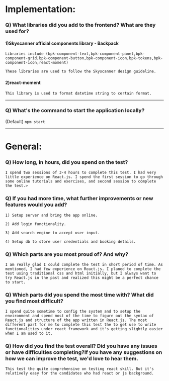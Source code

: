 # Implementation:

### Q) What libraries did you add to the frontend? What are they used for?


#### 1)Skyscanner official components library - Backpack
`Libraries include (bpk-component-text,bpk-component-panel,bpk-component-grid,bpk-component-button,bpk-component-icon,bpk-tokens,bpk-component-icon,react-moment)`

`These libraries are used to follow the Skyscanner design guideline. `

#### 2)react-moment
`This library is used to format datetime string to certain format.`

---
### Q) What's the command to start the application locally?

(Default) `npm start`

---

# General:
### Q) How long, in hours, did you spend on the test?
`I spend two sessions of 3-4 hours to complete this test. I had very little experience on React.js. I spend the first session to go through some online tutorials and exercises, and second session to complete the test.>`
### Q) If you had more time, what further improvements or new features would you add?
`1) Setup server and bring the app online.`

`2) Add login functionality.`

`3) Add search engine to accept user input.`

`4) Setup db to store user credentials and booking details.`
### Q) Which parts are you most proud of? And why?
`I am really glad I could complete the test in short period of time. As mentioned, I had few experience on React.js. I planed to complete the test using traditional css and html initially, but I always want to try React.js in the past and realized this might be a perfect chance to start.`
### Q) Which parts did you spend the most time with? What did you find most difficult?
`I spend quite sometime to config the system and to setup the environment and spend most of the time to figure out the syntax of React.js and structure of the app written in React.js. The most different part for me to complete this test the to get use to write functionalities under react framework and it's getting slightly easier when I am used to it.`
### Q) How did you find the test overall? Did you have any issues or have difficulties completing?If you have any suggestions on how we can improve the test, we'd love to hear them.
`This test the quite comprehensive on testing react skill. But it's relatively easy for the candidates who had react or js background.`
